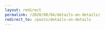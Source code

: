 ```yaml
---
layout: redirect
permalink: /2020/08/04/details-on-details/
redirect_to: /posts/details-on-details
---
```

